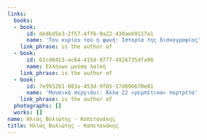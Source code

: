 ```yaml
---
links:
  books:
  - book:
      id: dedbd5e3-2f57-4ff6-9a22-430aeb9117a1
      name: 'Του κυρίου του η φωνή: Ιστορία της δισκογραφίας'
    link_phrase: is the author of
  - book:
      id: 61cd0413-ac64-415d-9777-4926735dfa98
      name: Ελλήνων μούσα λαϊκή
    link_phrase: is the author of
  - book:
      id: 7e993261-083a-453d-9f05-17d696670e01
      name: 'Μουσικό σεργιάνι: Άλλα 22 «ρεμπέτικα» πορτρέτα'
    link_phrase: is the author of
  photographs: []
  works: []
name: Ηλίας Βολιώτης - Καπετανάκης
title: Ηλίας Βολιώτης - Καπετανάκης
---
```


